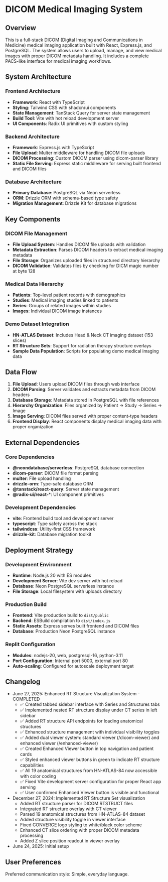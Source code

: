 # DICOM Medical Imaging System

## Overview

This is a full-stack DICOM (Digital Imaging and Communications in Medicine) medical imaging application built with React, Express.js, and PostgreSQL. The system allows users to upload, manage, and view medical images with proper DICOM metadata handling. It includes a complete PACS-like interface for medical imaging workflows.

## System Architecture

### Frontend Architecture
- **Framework**: React with TypeScript
- **Styling**: Tailwind CSS with shadcn/ui components
- **State Management**: TanStack Query for server state management
- **Build Tool**: Vite with hot reload development server
- **UI Components**: Radix UI primitives with custom styling

### Backend Architecture
- **Framework**: Express.js with TypeScript
- **File Upload**: Multer middleware for handling DICOM file uploads
- **DICOM Processing**: Custom DICOM parser using dicom-parser library
- **Static File Serving**: Express static middleware for serving built frontend and DICOM files

### Database Architecture
- **Primary Database**: PostgreSQL via Neon serverless
- **ORM**: Drizzle ORM with schema-based type safety
- **Migration Management**: Drizzle Kit for database migrations

## Key Components

### DICOM File Management
- **File Upload System**: Handles DICOM file uploads with validation
- **Metadata Extraction**: Parses DICOM headers to extract medical imaging metadata
- **File Storage**: Organizes uploaded files in structured directory hierarchy
- **DICOM Validation**: Validates files by checking for DICM magic number at byte 128

### Medical Data Hierarchy
- **Patients**: Top-level patient records with demographics
- **Studies**: Medical imaging studies linked to patients
- **Series**: Groups of related images within studies
- **Images**: Individual DICOM image instances

### Demo Dataset Integration
- **HN-ATLAS Dataset**: Includes Head & Neck CT imaging dataset (153 slices)
- **RT Structure Sets**: Support for radiation therapy structure overlays
- **Sample Data Population**: Scripts for populating demo medical imaging data

## Data Flow

1. **File Upload**: Users upload DICOM files through web interface
2. **DICOM Parsing**: Server validates and extracts metadata from DICOM headers
3. **Database Storage**: Metadata stored in PostgreSQL with file references
4. **Hierarchy Organization**: Files organized by Patient → Study → Series → Image
5. **Image Serving**: DICOM files served with proper content-type headers
6. **Frontend Display**: React components display medical imaging data with proper organization

## External Dependencies

### Core Dependencies
- **@neondatabase/serverless**: PostgreSQL database connection
- **dicom-parser**: DICOM file format parsing
- **multer**: File upload handling
- **drizzle-orm**: Type-safe database ORM
- **@tanstack/react-query**: Server state management
- **@radix-ui/react-***: UI component primitives

### Development Dependencies
- **vite**: Frontend build tool and development server
- **typescript**: Type safety across the stack
- **tailwindcss**: Utility-first CSS framework
- **drizzle-kit**: Database migration toolkit

## Deployment Strategy

### Development Environment
- **Runtime**: Node.js 20 with ES modules
- **Development Server**: Vite dev server with hot reload
- **Database**: Neon PostgreSQL serverless instance
- **File Storage**: Local filesystem with uploads directory

### Production Build
- **Frontend**: Vite production build to `dist/public`
- **Backend**: ESBuild compilation to `dist/index.js`
- **Static Assets**: Express serves built frontend and DICOM files
- **Database**: Production Neon PostgreSQL instance

### Replit Configuration
- **Modules**: nodejs-20, web, postgresql-16, python-3.11
- **Port Configuration**: Internal port 5000, external port 80
- **Auto-scaling**: Configured for autoscale deployment target

## Changelog

- June 27, 2025: Enhanced RT Structure Visualization System - COMPLETED
  - ✅ Created tabbed sidebar interface with Series and Structures tabs
  - ✅ Implemented nested RT structure display under CT series in left sidebar
  - ✅ Added RT structure API endpoints for loading anatomical structures
  - ✅ Enhanced structure management with individual visibility toggles
  - ✅ Added dual viewer system: standard viewer (/dicom-viewer) and enhanced viewer (/enhanced-viewer)
  - ✅ Created Enhanced Viewer button in top navigation and patient cards
  - ✅ Styled enhanced viewer buttons in green to indicate RT structure capabilities
  - ✅ All 19 anatomical structures from HN-ATLAS-84 now accessible with color coding
  - ✅ Fixed Vite development server configuration for proper React app serving
  - ✅ User confirmed Enhanced Viewer button is visible and functional
- December 27, 2024: Implemented RT Structure Set visualization
  - Added RT structure parser for DICOM RTSTRUCT files
  - Integrated RT structure overlay with CT viewer
  - Parsed 19 anatomical structures from HN-ATLAS-84 dataset
  - Added structure visibility toggle in viewer interface
  - Fixed CONVERGE logo styling to white/black color scheme
  - Enhanced CT slice ordering with proper DICOM metadata processing
  - Added Z slice position readout in viewer overlay
- June 24, 2025: Initial setup

## User Preferences

Preferred communication style: Simple, everyday language.